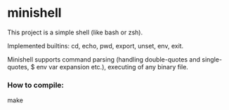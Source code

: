 # minishell

This project is a simple shell (like bash or zsh).

Implemented builtins:
cd, echo, pwd, export, unset, env, exit. 

Minishell supports command parsing (handling double-quotes and single-quotes, $ env var expansion etc.), executing of any binary file. 

<h3>How to compile: </h3> make

